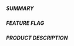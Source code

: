 <!--- Provide a link to the ticket or document which prompted this change -->

##### SUMMARY
<!--- Describe the change below, including rationale and design decisions -->

##### FEATURE FLAG
<!--- If this is specific to a feature flag, which one? -->

##### PRODUCT DESCRIPTION
<!--- For non-invisible changes, describe user-facing effects. -->

